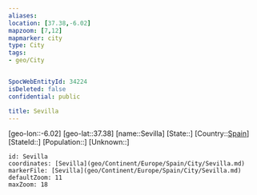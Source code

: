 ```yaml
---
aliases: 
location: [37.38,-6.02]
mapzoom: [7,12] 
mapmarker: city 
type: City
tags:
- geo/City


SpocWebEntityId: 34224
isDeleted: false
confidential: public

title: Sevilla
---
```

[geo-lon::-6.02]
[geo-lat::37.38]
[name::Sevilla]
[State::]
[Country::[Spain](geo/Continent/Europe/Spain.md)]
[StateId::]
[Population::]
[Unknown::]


```leaflet
id: Sevilla
coordinates: [Sevilla](geo/Continent/Europe/Spain/City/Sevilla.md)
markerFile: [Sevilla](geo/Continent/Europe/Spain/City/Sevilla.md)
defaultZoom: 11 
maxZoom: 18
```



